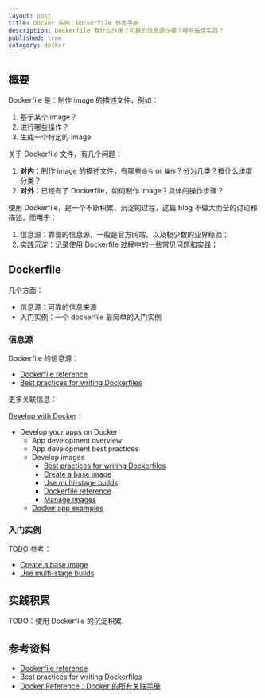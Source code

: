 ```yaml
---
layout: post
title: Docker 系列：Dockerfile 参考手册
description: Dockerfile 有什么作用？可靠的信息源在哪？哪些最佳实践？
published: true
category: docker
---
```


## 概要

Dockerfile 是：制作 image 的描述文件，例如：

1. 基于某个 image？
2. 进行哪些操作？
3. 生成一个特定的 image

关于 Dockerfile 文件，有几个问题：

1. **对内**：制作 image 的描述文件，有哪些`命令` or `操作`？分为几类？按什么维度分类？
2. **对外**：已经有了 Dockerfile，如何制作 image？具体的操作步骤？

使用 Dockerfile，是一个不断积累、沉淀的过程，这篇 blog 不做大而全的讨论和描述，而用于：

1. 信息源：靠谱的信息源，一般是官方网站，以及极少数的业界经验；
2. 实践沉淀：记录使用 Dockerfile 过程中的一些常见问题和实践；

## Dockerfile

几个方面：

* 信息源：可靠的信息来源
* 入门实例：一个 dockerfile 最简单的入门实例


### 信息源

Dockerfile 的信息源：

* [Dockerfile reference](https://docs.docker.com/engine/reference/builder/)
* [Best practices for writing Dockerfiles](https://docs.docker.com/develop/develop-images/dockerfile_best-practices/)

更多关联信息：

[Develop with Docker](https://docs.docker.com/develop/develop-images/dockerfile_best-practices/)：

* Develop your apps on Docker
	* App development overview
	* App development best practices
	* Develop images
		* [Best practices for writing Dockerfiles](https://docs.docker.com/develop/develop-images/dockerfile_best-practices/)
		* [Create a base image](https://docs.docker.com/develop/develop-images/baseimages/)
		* [Use multi-stage builds](https://docs.docker.com/develop/develop-images/multistage-build/)
		* [Dockerfile reference](https://docs.docker.com/engine/reference/builder/)
		* [Manage images](https://docs.docker.com/develop/develop-images/image_management/)
	* [Docker app examples](https://docs.docker.com/samples/)

### 入门实例


TODO 参考：

* [Create a base image](https://docs.docker.com/develop/develop-images/baseimages/)
* [Use multi-stage builds](https://docs.docker.com/develop/develop-images/multistage-build/)





## 实践积累

TODO：使用 Dockerfile 的沉淀积累.










## 参考资料

* [Dockerfile reference](https://docs.docker.com/engine/reference/builder/)
* [Best practices for writing Dockerfiles](https://docs.docker.com/develop/develop-images/dockerfile_best-practices/)
* [Docker Reference：Docker 的所有关联手册](https://docs.docker.com/reference/)











[NingG]:    http://ningg.github.com  "NingG"
